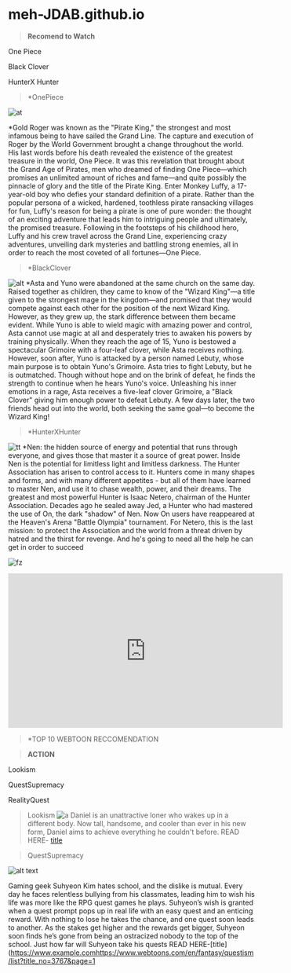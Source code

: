 # meh-JDAB.github.io                                                              

>**Recomend to Watch**                              

 One Piece
 
 Black Clover
 
 HunterX Hunter
 
 

>*OnePiece
>
![at](https://www.justwatch.com/images/backdrop/249137539/s640/season-8)

*Gold Roger was known as the "Pirate King," the strongest and most infamous being to have sailed the Grand Line. The capture and execution of Roger by the World Government brought a change throughout the world. His last words before his death revealed the existence of the greatest treasure in the world, One Piece. It was this revelation that brought about the Grand Age of Pirates, men who dreamed of finding One Piece—which promises an unlimited amount of riches and fame—and quite possibly the pinnacle of glory and the title of the Pirate King. Enter Monkey Luffy, a 17-year-old boy who defies your standard definition of a pirate. Rather than the popular persona of a wicked, hardened, toothless pirate ransacking villages for fun, Luffy's reason for being a pirate is one of pure wonder: the thought of an exciting adventure that leads him to intriguing people and ultimately, the promised treasure. Following in the footsteps of his childhood hero, Luffy and his crew travel across the Grand Line, experiencing crazy adventures, unveiling dark mysteries and battling strong enemies, all in order to reach the most coveted of all fortunes—One Piece.

>*BlackClover

![alt](https://cdn.myanimelist.net/images/about_me/ranking_items/11421738-91532965-1ee3-46ef-af3e-a67c5bc14186.jpg?t=1665076207)
*Asta and Yuno were abandoned at the same church on the same day. Raised together as children, they came to know of the "Wizard King"—a title given to the strongest mage in the kingdom—and promised that they would compete against each other for the position of the next Wizard King. However, as they grew up, the stark difference between them became evident. While Yuno is able to wield magic with amazing power and control, Asta cannot use magic at all and desperately tries to awaken his powers by training physically. When they reach the age of 15, Yuno is bestowed a spectacular Grimoire with a four-leaf clover, while Asta receives nothing. However, soon after, Yuno is attacked by a person named Lebuty, whose main purpose is to obtain Yuno's Grimoire. Asta tries to fight Lebuty, but he is outmatched. Though without hope and on the brink of defeat, he finds the strength to continue when he hears Yuno's voice. Unleashing his inner emotions in a rage, Asta receives a five-leaf clover Grimoire, a "Black Clover" giving him enough power to defeat Lebuty. A few days later, the two friends head out into the world, both seeking the same goal—to become the Wizard King!

>*HunterXHunter

![tt](https://culturedvultures.com/wp-content/uploads/2022/08/Hunter-X-Hunter.jpg)
*Nen: the hidden source of energy and potential that runs through everyone, and gives those that master it a source of great power. Inside Nen is the potential for limitless light and limitless darkness. The Hunter Association has arisen to control access to it. Hunters come in many shapes and forms, and with many different appetites - but all of them have learned to master Nen, and use it to chase wealth, power, and their dreams. The greatest and most powerful Hunter is Isaac Netero, chairman of the Hunter Association. Decades ago he sealed away Jed, a Hunter who had mastered the use of On, the dark "shadow" of Nen. Now On users have reappeared at the Heaven's Arena "Battle Olympia" tournament. For Netero, this is the last mission: to protect the Association and the world from a threat driven by hatred and the thirst for revenge. And he's going to need all the help he can get in order to succeed

![fz](https://gamerbraves.sgp1.cdn.digitaloceanspaces.com/2021/12/FeaturedImageMaidRimuru.jpg)
<iframe width="560" height="315" src="https://www.youtube.com/embed/RDS_5RR93PY" title="YouTube video player" frameborder="0" allow="accelerometer; autoplay; clipboard-write; encrypted-media; gyroscope; picture-in-picture" allowfullscreen></iframe>





>*TOP 10 WEBTOON RECCOMENDATION


>**ACTION**

Lookism

QuestSupremacy

RealityQuest

>Lookism
	![a](https://static1.dualshockersimages.com/wordpress/wp-content/uploads/2022/09/Lookism-anime-adaptation.png)
 Daniel is an unattractive loner who wakes up in a different body. Now tall, handsome, and cooler than ever in his new form, Daniel aims to achieve everything he couldn't before.
 READ HERE-		[title](https://www.webtoons.com/en/drama/lookism/list?title_no=1049&page=1)

>QuestSupremacy

![alt text](https://external-preview.redd.it/mjnh1KYyZP9K1Q-DQHgU5jUj8fapZ27_V4SuweVv0mc.jpg?width=640&crop=smart&auto=webp&s=f8e4bf878c13e18b7627c077aaca7bb0eebac46d)
 
 Gaming geek Suhyeon Kim hates school, and the dislike is mutual. Every day he faces relentless bullying from his classmates, leading him to wish his life was more like the RPG quest games he plays. Suhyeon’s wish is granted when a quest prompt pops up in real life with an easy quest and an enticing reward. With nothing to lose he takes the chance, and one quest soon leads to another. As the stakes get higher and the rewards get bigger, Suhyeon soon finds he’s gone from being an ostracized nobody to the top of the school. Just how far will Suhyeon take his quests
 READ HERE-[title](https://www.example.comhttps://www.webtoons.com/en/fantasy/questism/list?title_no=3767&page=1
